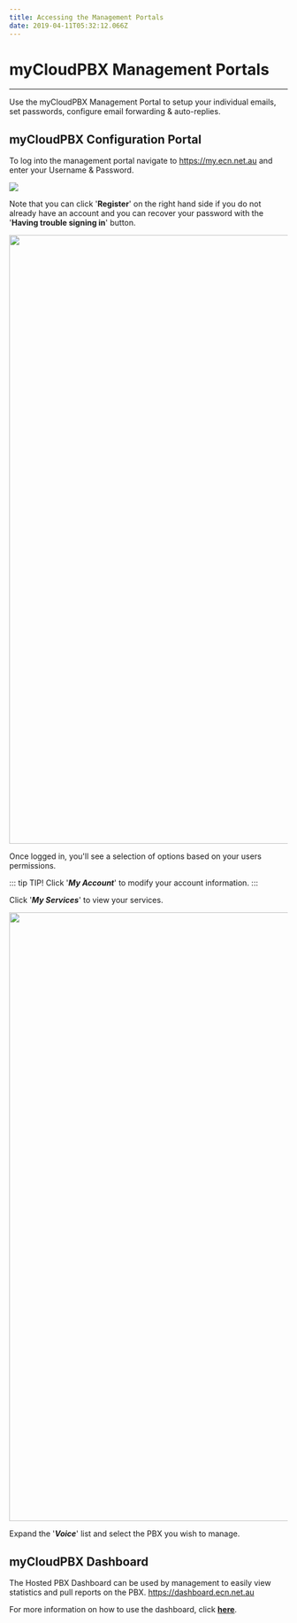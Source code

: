 ```yaml
---
title: Accessing the Management Portals
date: 2019-04-11T05:32:12.066Z
---
```

# **myCloudPBX Management Portals**

- - -

Use the myCloudPBX Management Portal to setup your individual emails, set passwords, configure email forwarding & auto-replies.

## myCloudPBX Configuration Portal

To log into the management portal navigate to <https://my.ecn.net.au> and enter your Username & Password.

<img style="width: auto; height: auto;" src="/images/screen-shot-2019-04-15-at-2.49.17-pm.png">

Note that you can click '**Register**' on the right hand side if you do not already have an account and you can recover your password with the '**Having trouble signing in**' button.

<img style="width: 1100px; height: auto;" src="/images/pbx-logging-in-1.png">

Once logged in, you'll see a selection of options based on your users permissions.

::: tip TIP!
Click '**_My Account_**' to modify your account information.
:::

Click '**_My Services_**' to view your services.

<img style="width: 1100px; height: auto;" src="/images/pbx-logging-in-2.png">

Expand the '**_Voice_**' list and select the PBX you wish to manage.

## myCloudPBX Dashboard

The Hosted PBX Dashboard can be used by management to easily view statistics and pull reports on the PBX.
<https://dashboard.ecn.net.au>

For more information on how to use the dashboard, click  [**here**](https://kb.ecn.net.au/guides/mycloudpbx/dashboard.html).



